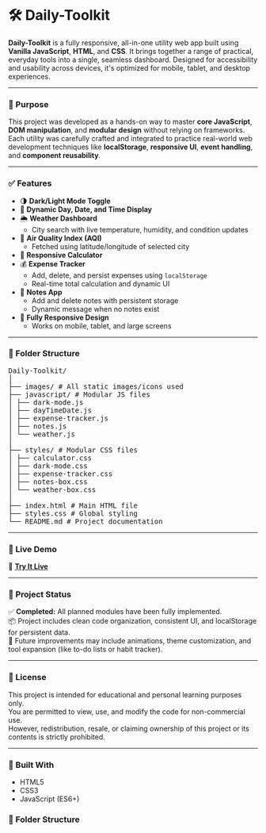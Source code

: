 # 🛠️ Daily-Toolkit

**Daily-Toolkit** is a fully responsive, all-in-one utility web app built using **Vanilla JavaScript**, **HTML**, and **CSS**. It brings together a range of practical, everyday tools into a single, seamless dashboard. Designed for accessibility and usability across devices, it's optimized for mobile, tablet, and desktop experiences.

---

### 🧠 Purpose

This project was developed as a hands-on way to master **core JavaScript**, **DOM manipulation**, and **modular design** without relying on frameworks. Each utility was carefully crafted and integrated to practice real-world web development techniques like **localStorage**, **responsive UI**, **event handling**, and **component reusability**.

---

### ✅ Features

- 🌗 **Dark/Light Mode Toggle**  
- 📅 **Dynamic Day, Date, and Time Display**
- 🌦️ **Weather Dashboard**  
  - City search with live temperature, humidity, and condition updates
- 💨 **Air Quality Index (AQI)**  
  - Fetched using latitude/longitude of selected city
- 🧮 **Responsive Calculator**  
- 💰 **Expense Tracker**  
  - Add, delete, and persist expenses using `localStorage`  
  - Real-time total calculation and dynamic UI
- 📝 **Notes App**  
  - Add and delete notes with persistent storage  
  - Dynamic message when no notes exist
- 📱 **Fully Responsive Design**  
  - Works on mobile, tablet, and large screens

---

### 📁 Folder Structure
<pre>
Daily-Toolkit/
│
├── images/ # All static images/icons used
├── javascript/ # Modular JS files
│ ├── dark-mode.js
│ ├── dayTimeDate.js
│ ├── expense-tracker.js
│ ├── notes.js
│ └── weather.js
│
├── styles/ # Modular CSS files
│ ├── calculator.css
│ ├── dark-mode.css
│ ├── expense-tracker.css
│ ├── notes-box.css
│ └── weather-box.css
│
├── index.html # Main HTML file
├── styles.css # Global styling
└── README.md # Project documentation
</pre>

---

### 🚀 Live Demo

🔗 [**Try It Live**](https://thecode-hunter.github.io/Daily-Toolkit/)

---

### 📌 Project Status

✅ **Completed:** All planned modules have been fully implemented.  
📦 Project includes clean code organization, consistent UI, and localStorage for persistent data.  
🎯 Future improvements may include animations, theme customization, and tool expansion (like to-do lists or habit tracker).

---

### 📃 License


This project is intended for educational and personal learning purposes only.  
You are permitted to view, use, and modify the code for non-commercial use.  
However, redistribution, resale, or claiming ownership of this project or its contents is strictly prohibited.

---

### 🙌 Built With

- HTML5
- CSS3
- JavaScript (ES6+)


### 📁 Folder Structure

